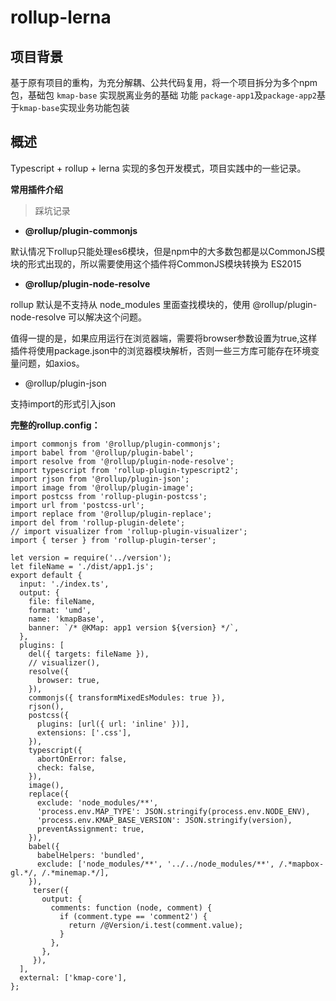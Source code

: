 # rollup-lerna

## 项目背景

基于原有项目的重构，为充分解耦、公共代码复用，将一个项目拆分为多个npm包，基础包 `kmap-base` 实现脱离业务的基础 功能
`package-app1`及`package-app2`基于`kmap-base`实现业务功能包装

## 概述
Typescript + rollup + lerna 实现的多包开发模式，项目实践中的一些记录。

**常用插件介绍**

> 踩坑记录

- **@rollup/plugin-commonjs** 

 默认情况下rollup只能处理es6模块，但是npm中的大多数包都是以CommonJS模块的形式出现的，所以需要使用这个插件将CommonJS模块转换为 ES2015

- **@rollup/plugin-node-resolve**

rollup 默认是不支持从 node_modules 里面查找模块的，使用 @rollup/plugin-node-resolve 可以解决这个问题。

值得一提的是，如果应用运行在浏览器端，需要将browser参数设置为true,这样插件将使用package.json中的浏览器模块解析，否则一些三方库可能存在环境变量问题，如axios。

- @rollup/plugin-json 

支持import的形式引入json




**完整的rollup.config：**

```
import commonjs from '@rollup/plugin-commonjs';
import babel from '@rollup/plugin-babel';
import resolve from '@rollup/plugin-node-resolve';
import typescript from 'rollup-plugin-typescript2';
import rjson from '@rollup/plugin-json';
import image from '@rollup/plugin-image';
import postcss from 'rollup-plugin-postcss';
import url from 'postcss-url';
import replace from '@rollup/plugin-replace';
import del from 'rollup-plugin-delete';
// import visualizer from 'rollup-plugin-visualizer';
import { terser } from 'rollup-plugin-terser';

let version = require('../version');
let fileName = './dist/app1.js';
export default {
  input: './index.ts',
  output: {
    file: fileName,
    format: 'umd',
    name: 'kmapBase',
    banner: `/* @KMap: app1 version ${version} */`,
  },
  plugins: [
    del({ targets: fileName }),
    // visualizer(),
    resolve({
      browser: true,
    }),
    commonjs({ transformMixedEsModules: true }),
    rjson(),
    postcss({
      plugins: [url({ url: 'inline' })],
      extensions: ['.css'],
    }),
    typescript({
      abortOnError: false,
      check: false,
    }),
    image(),
    replace({
      exclude: 'node_modules/**',
      'process.env.MAP_TYPE': JSON.stringify(process.env.NODE_ENV),
      'process.env.KMAP_BASE_VERSION': JSON.stringify(version),
      preventAssignment: true,
    }),
    babel({
      babelHelpers: 'bundled',
      exclude: ['node_modules/**', '../../node_modules/**', /.*mapbox-gl.*/, /.*minemap.*/],
    }),
     terser({
       output: {
         comments: function (node, comment) {
           if (comment.type == 'comment2') {
             return /@Version/i.test(comment.value);
           }
         },
       },
     }),
  ],
  external: ['kmap-core'],
};
```
